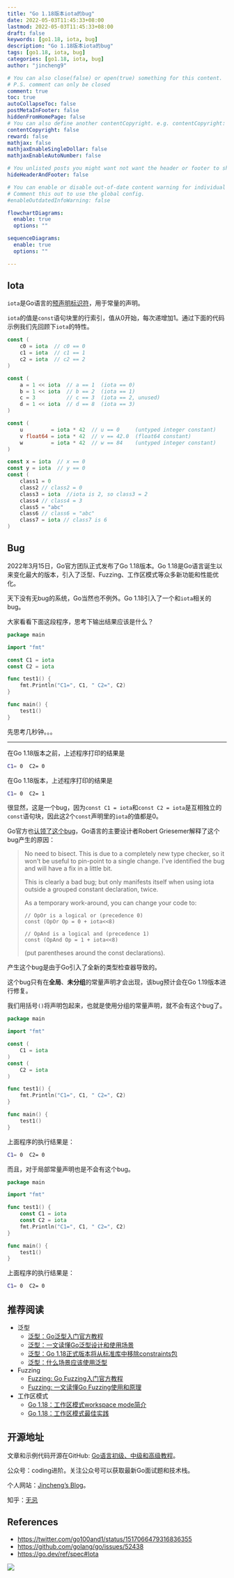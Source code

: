 ```yaml
---
title: "Go 1.18版本iota的bug"
date: 2022-05-03T11:45:33+08:00
lastmod: 2022-05-03T11:45:33+08:00
draft: false
keywords: [go1.18, iota, bug]
description: "Go 1.18版本iota的bug"
tags: [go1.18, iota, bug]
categories: [go1.18, iota, bug]
author: "jincheng9"

# You can also close(false) or open(true) something for this content.
# P.S. comment can only be closed
comment: true
toc: true
autoCollapseToc: false
postMetaInFooter: false
hiddenFromHomePage: false
# You can also define another contentCopyright. e.g. contentCopyright: "This is another copyright."
contentCopyright: false
reward: false
mathjax: false
mathjaxEnableSingleDollar: false
mathjaxEnableAutoNumber: false

# You unlisted posts you might want not want the header or footer to show
hideHeaderAndFooter: false

# You can enable or disable out-of-date content warning for individual post.
# Comment this out to use the global config.
#enableOutdatedInfoWarning: false

flowchartDiagrams:
  enable: true
  options: ""

sequenceDiagrams: 
  enable: true
  options: ""

---
```


## Iota

`iota`是Go语言的[预声明标识符](https://go.dev/ref/spec#Predeclared_identifiers)，用于常量的声明。

`iota`的值是`const`语句块里的行索引，值从0开始，每次递增加1。通过下面的代码示例我们先回顾下`iota`的特性。

```go
const (
	c0 = iota  // c0 == 0
	c1 = iota  // c1 == 1
	c2 = iota  // c2 == 2
)

const (
	a = 1 << iota  // a == 1  (iota == 0)
	b = 1 << iota  // b == 2  (iota == 1)
	c = 3          // c == 3  (iota == 2, unused)
	d = 1 << iota  // d == 8  (iota == 3)
)

const (
	u         = iota * 42  // u == 0     (untyped integer constant)
	v float64 = iota * 42  // v == 42.0  (float64 constant)
	w         = iota * 42  // w == 84    (untyped integer constant)
)

const x = iota  // x == 0
const y = iota  // y == 0
const (
	class1 = 0
	class2 // class2 = 0
	class3 = iota  //iota is 2, so class3 = 2
	class4 // class4 = 3
	class5 = "abc" 
	class6 // class6 = "abc"
	class7 = iota // class7 is 6
)
```



## Bug

2022年3月15日，Go官方团队正式发布了Go 1.18版本。Go 1.18是Go语言诞生以来变化最大的版本，引入了泛型、Fuzzing、工作区模式等众多新功能和性能优化。

天下没有无bug的系统，Go当然也不例外。Go 1.18引入了一个和`iota`相关的bug。

大家看看下面这段程序，思考下输出结果应该是什么？

```go
package main

import "fmt"

const C1 = iota
const C2 = iota

func test1() {
	fmt.Println("C1=", C1, " C2=", C2)
}

func main() {
	test1()
}
```

先思考几秒钟。。。



------

在Go 1.18版本之前，上述程序打印的结果是

```bash
C1= 0  C2= 0
```

在Go 1.18版本，上述程序打印的结果是

```bash
C1= 0  C2= 1
```

很显然，这是一个bug，因为`const C1 = iota`和`const C2 = iota`是互相独立的`const`语句块，因此这2个`const`声明里的`iota`的值都是0。

Go官方也[认领了这个bug](https://github.com/golang/go/issues/52438)，Go语言的主要设计者Robert Griesemer解释了这个bug产生的原因：

> No need to bisect. This is due to a completely new type checker, so it won't be useful to pin-point to a single change. I've identified the bug and will have a fix in a little bit.
>
> This is clearly a bad bug; but only manifests itself when using iota outside a grouped constant declaration, twice.
>
> As a temporary work-around, you can change your code to:
>
> ```
> // OpOr is a logical or (precedence 0)
> const (OpOr Op = 0 + iota<<8)
> 
> // OpAnd is a logical and (precedence 1)
> const (OpAnd Op = 1 + iota<<8)
> ```
>
> (put parentheses around the const declarations).

产生这个bug是由于Go引入了全新的类型检查器导致的。

这个bug只有在**全局**、**未分组**的常量声明才会出现，该bug预计会在Go 1.19版本进行修复。

我们用括号`()`将声明包起来，也就是使用分组的常量声明，就不会有这个bug了。

```go
package main

import "fmt"

const (
	C1 = iota
)
const (
	C2 = iota
)

func test1() {
	fmt.Println("C1=", C1, " C2=", C2)
}

func main() {
	test1()
}
```

上面程序的执行结果是：

```bash
C1= 0  C2= 0
```

而且，对于局部常量声明也是不会有这个bug。

```go
package main

import "fmt"

func test1() {
	const C1 = iota
	const C2 = iota
	fmt.Println("C1=", C1, " C2=", C2)
}

func main() {
	test1()
}

```

上面程序的执行结果是：

```bash
C1= 0  C2= 0
```



## 推荐阅读

* 泛型
  * [泛型：Go泛型入门官方教程](https://github.com/jincheng9/go-tutorial/blob/main/workspace/senior/p6)
  * [泛型：一文读懂Go泛型设计和使用场景](https://github.com/jincheng9/go-tutorial/blob/main/workspace/senior/p7)
  * [泛型：Go 1.18正式版本将从标准库中移除constraints包](https://github.com/jincheng9/go-tutorial/blob/main/workspace/senior/p17)
  * [泛型：什么场景应该使用泛型](https://github.com/jincheng9/go-tutorial/blob/main/workspace/official-blog/when-to-use-generics.md)
* Fuzzing
  * [Fuzzing: Go Fuzzing入门官方教程](https://github.com/jincheng9/go-tutorial/blob/main/workspace/senior/p22)
  * [Fuzzing: 一文读懂Go Fuzzing使用和原理](https://github.com/jincheng9/go-tutorial/blob/main/workspace/senior/p23)
* 工作区模式
  * [Go 1.18：工作区模式workspace mode简介](https://github.com/jincheng9/go-tutorial/blob/main/workspace/senior/p25)
  * [Go 1.18：工作区模式最佳实践](https://github.com/jincheng9/go-tutorial/blob/main/workspace/official-blog/go1.18-workspace-best-practice.md)



## 开源地址

文章和示例代码开源在GitHub: [Go语言初级、中级和高级教程](https://github.com/jincheng9/go-tutorial)。

公众号：coding进阶。关注公众号可以获取最新Go面试题和技术栈。

个人网站：[Jincheng’s Blog](https://jincheng9.github.io/)。

知乎：[无忌](https://www.zhihu.com/people/thucuhkwuji)



## References

* https://twitter.com/go100and1/status/1517066479316836355
* https://github.com/golang/go/issues/52438
* https://go.dev/ref/spec#Iota

![](/img/wechat.png)

